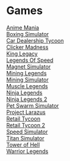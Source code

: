 # Games
[Anime Mania](https://www.roblox.com/games/6284881984/)<br/>
[Boxing Simulator](https://www.roblox.com/games/4058282580/)<br/>
[Car Dealership Tycoon](https://www.roblox.com/games/1554960397/)<br/>
[Clicker Madness](https://www.roblox.com/games/5490351219/)<br/>
[King Legacy](https://www.roblox.com/games/4520749081/)<br/>
[Legends Of Speed](https://www.roblox.com/games/3101667897/)<br/>
[Magnet Simulator](https://www.roblox.com/games/3486025575/)<br/>
[Mining Legends](https://www.roblox.com/games/6209775003/)<br/>
[Mining Simulator](https://www.roblox.com/games/1417427737/)<br/>
[Muscle Legends](https://www.roblox.com/games/3623096087/)<br/>
[Ninja Legends](https://www.roblox.com/games/3956818381/)<br/>
[Ninja Legends 2](https://www.roblox.com/games/5977280685/)<br/>
[Pet Swarm Simulator](https://www.roblox.com/games/6331132338/)<br/>
[Project Larazus](https://www.roblox.com/games/443406476/)<br/>
[Retail Tycoon](https://www.roblox.com/games/284076212/)<br/>
[Retail Tycoon 2](https://www.roblox.com/games/5865858426/)<br/>
[Speed Simulator](https://www.roblox.com/games/5293755937/)<br/>
[Titan Simulator](https://www.roblox.com/games/1122519450/)<br/>
[Tower of Hell](https://www.roblox.com/games/1962086868/)<br/>
[Warrior Legends](https://www.roblox.com/games/6182388205/)<br/>
